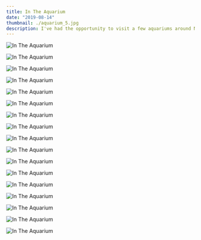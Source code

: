 ```yaml
---
title: In The Aquarium
date: "2019-08-14"
thumbnail: ./aquarium_5.jpg
description: I've had the opportunity to visit a few aquariums around North America. It was really impressive to see what the Pixel could do in dark underwater scenes.
---
```


<div class="kg-card kg-image-card kg-width-full">

![In The Aquarium](<./aquarium_(1).jpg>)

</div>

<div class="kg-card kg-image-card kg-width-full">

![In The Aquarium](<./aquarium_(2).jpg>)

</div>

<div class="kg-card kg-image-card kg-width-full">

![In The Aquarium](<./aquarium_(3).jpg>)

</div>

<div class="kg-card kg-image-card kg-width-full">

![In The Aquarium](<./aquarium_(4).jpg>)

</div>

<div class="kg-card kg-image-card kg-width-full">

![In The Aquarium](<./aquarium_(6).jpg>)

</div>

<div class="kg-card kg-image-card kg-width-full">

![In The Aquarium](<./aquarium_(7).jpg>)

</div>

<div class="kg-card kg-image-card kg-width-full">

![In The Aquarium](<./aquarium_(8).jpg>)

</div>

<div class="kg-card kg-image-card kg-width-full">

![In The Aquarium](<./aquarium_(9).jpg>)

</div>

<div class="kg-card kg-image-card kg-width-full">

![In The Aquarium](<./aquarium_(10).jpg>)

</div>

<div class="kg-card kg-image-card kg-width-full">

![In The Aquarium](<./aquarium_(11).jpg>)

</div>

<div class="kg-card kg-image-card kg-width-full">

![In The Aquarium](<./aquarium_(12).jpg>)

</div>

<div class="kg-card kg-image-card kg-width-full">

![In The Aquarium](<./aquarium_(13).jpg>)

</div>

<div class="kg-card kg-image-card kg-width-full">

![In The Aquarium](<./aquarium_(14).jpg>)

</div>

<div class="kg-card kg-image-card kg-width-full">

![In The Aquarium](<./aquarium_(15).jpg>)

</div>

<div class="kg-card kg-image-card kg-width-full">

![In The Aquarium](<./aquarium_(16).jpg>)

</div>

<div class="kg-card kg-image-card kg-width-full">

![In The Aquarium](<./aquarium_(17).jpg>)

</div>

<div class="kg-card kg-image-card kg-width-full">

![In The Aquarium](<./aquarium_(18).jpg>)

</div>
